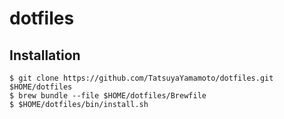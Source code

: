 # dotfiles


## Installation

```
$ git clone https://github.com/TatsuyaYamamoto/dotfiles.git $HOME/dotfiles
$ brew bundle --file $HOME/dotfiles/Brewfile
$ $HOME/dotfiles/bin/install.sh
```
